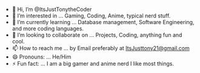- 👋 Hi, I’m @ItsJustTonytheCoder
- 👀 I’m interested in ... Gaming, Coding, Anime, typical nerd stuff.
- 🌱 I’m currently learning ... Database management, Software Engineering, and more coding languages.
- 💞️ I’m looking to collaborate on ... Projects, Coding, anything fun and cool.
- 📫 How to reach me ... by Email preferably at ItsJusttony21@gmail.com  
- 😄 Pronouns: ... He/Him
- ⚡ Fun fact: ... I am a big gamer and anime nerd I like most things. 

<!---
ItsJustTonytheCoder/ItsJustTonytheCoder is a ✨ special ✨ repository because its `README.md` (this file) appears on your GitHub profile.
You can click the Preview link to take a look at your changes.
--->

